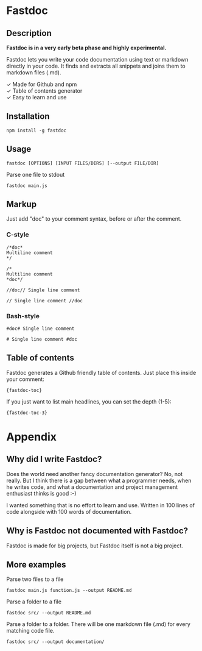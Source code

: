 # Fastdoc

## Description

**Fastdoc is in a very early beta phase and highly experimental.**

Fastdoc lets you write your code documentation using text or markdown directly in your code.
It finds and extracts all snippets and joins them to markdown files (.md).

✓ Made for Github and npm  
✓ Table of contents generator  
✓ Easy to learn and use

## Installation

	npm install -g fastdoc

## Usage

	fastdoc [OPTIONS] [INPUT FILES/DIRS] [--output FILE/DIR]

Parse one file to stdout

	fastdoc main.js

## Markup

Just add "doc" to your comment syntax, before or after the comment.

### C-style

	/*doc*
	Multiline comment
	*/

	/*
	Multiline comment
	*doc*/

	//doc// Single line comment

	// Single line comment //doc

### Bash-style

	#doc# Single line comment

	# Single line comment #doc

## Table of contents

Fastdoc generates a Github friendly table of contents. Just place this inside your comment:

	{fastdoc-toc}

If you just want to list main headlines, you can set the depth (1-5):

	{fastdoc-toc-3}

# Appendix

## Why did I write Fastdoc?

Does the world need another fancy documentation generator? No, not really. But I think there is a gap between what a programmer needs, when he writes code, and what a documentation and project management enthusiast thinks is good :-)

I wanted something that is no effort to learn and use. Written in 100 lines of code alongside with 100 words of documentation.

## Why is Fastdoc not documented with Fastdoc?

Fastdoc is made for big projects, but Fastdoc itself is not a big project.

## More examples

Parse two files to a file

	fastdoc main.js function.js --output README.md

Parse a folder to a file

	fastdoc src/ --output README.md

Parse a folder to a folder. There will be one markdown file (.md) for every matching code file.

	fastdoc src/ --output documentation/
